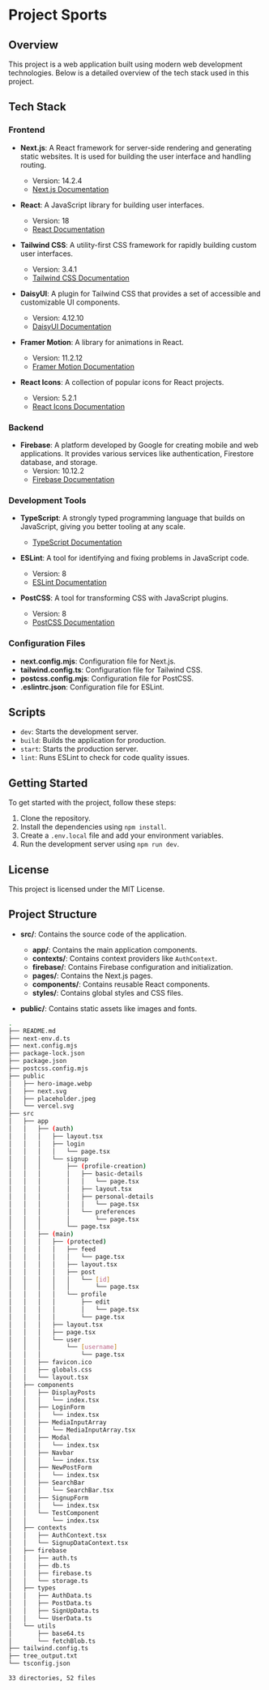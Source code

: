 # Project Sports

## Overview

This project is a web application built using modern web development technologies. Below is a detailed overview of the tech stack used in this project.

## Tech Stack

### Frontend

- **Next.js**: A React framework for server-side rendering and generating static websites. It is used for building the user interface and handling routing.
  - Version: 14.2.4
  - [Next.js Documentation](https://nextjs.org/docs)

- **React**: A JavaScript library for building user interfaces.
  - Version: 18
  - [React Documentation](https://reactjs.org/docs/getting-started.html)

- **Tailwind CSS**: A utility-first CSS framework for rapidly building custom user interfaces.
  - Version: 3.4.1
  - [Tailwind CSS Documentation](https://tailwindcss.com/docs)

- **DaisyUI**: A plugin for Tailwind CSS that provides a set of accessible and customizable UI components.
  - Version: 4.12.10
  - [DaisyUI Documentation](https://daisyui.com/docs)

- **Framer Motion**: A library for animations in React.
  - Version: 11.2.12
  - [Framer Motion Documentation](https://www.framer.com/motion/)

- **React Icons**: A collection of popular icons for React projects.
  - Version: 5.2.1
  - [React Icons Documentation](https://react-icons.github.io/react-icons/)

### Backend

- **Firebase**: A platform developed by Google for creating mobile and web applications. It provides various services like authentication, Firestore database, and storage.
  - Version: 10.12.2
  - [Firebase Documentation](https://firebase.google.com/docs)

### Development Tools

- **TypeScript**: A strongly typed programming language that builds on JavaScript, giving you better tooling at any scale.
  - [TypeScript Documentation](https://www.typescriptlang.org/docs/)

- **ESLint**: A tool for identifying and fixing problems in JavaScript code.
  - Version: 8
  - [ESLint Documentation](https://eslint.org/docs/latest/)

- **PostCSS**: A tool for transforming CSS with JavaScript plugins.
  - Version: 8
  - [PostCSS Documentation](https://postcss.org/)

### Configuration Files

- **next.config.mjs**: Configuration file for Next.js.
- **tailwind.config.ts**: Configuration file for Tailwind CSS.
- **postcss.config.mjs**: Configuration file for PostCSS.
- **.eslintrc.json**: Configuration file for ESLint.

## Scripts

- `dev`: Starts the development server.
- `build`: Builds the application for production.
- `start`: Starts the production server.
- `lint`: Runs ESLint to check for code quality issues.

## Getting Started

To get started with the project, follow these steps:

1. Clone the repository.
2. Install the dependencies using `npm install`.
3. Create a `.env.local` file and add your environment variables.
4. Run the development server using `npm run dev`.

## License

This project is licensed under the MIT License.



## Project Structure

- **src/**: Contains the source code of the application.
  - **app/**: Contains the main application components.
  - **contexts/**: Contains context providers like `AuthContext`.
  - **firebase/**: Contains Firebase configuration and initialization.
  - **pages/**: Contains the Next.js pages.
  - **components/**: Contains reusable React components.
  - **styles/**: Contains global styles and CSS files.

- **public/**: Contains static assets like images and fonts.


<!-- TREE STRUCTURE START -->
<!-- TREE STRUCTURE END -->

<!-- TREE STRUCTURE START -->
<!-- TREE STRUCTURE END -->

<!-- TREE STRUCTURE START -->
```bash
.
├── README.md
├── next-env.d.ts
├── next.config.mjs
├── package-lock.json
├── package.json
├── postcss.config.mjs
├── public
│   ├── hero-image.webp
│   ├── next.svg
│   ├── placeholder.jpeg
│   └── vercel.svg
├── src
│   ├── app
│   │   ├── (auth)
│   │   │   ├── layout.tsx
│   │   │   ├── login
│   │   │   │   └── page.tsx
│   │   │   └── signup
│   │   │       ├── (profile-creation)
│   │   │       │   ├── basic-details
│   │   │       │   │   └── page.tsx
│   │   │       │   ├── layout.tsx
│   │   │       │   ├── personal-details
│   │   │       │   │   └── page.tsx
│   │   │       │   └── preferences
│   │   │       │       └── page.tsx
│   │   │       └── page.tsx
│   │   ├── (main)
│   │   │   ├── (protected)
│   │   │   │   ├── feed
│   │   │   │   │   └── page.tsx
│   │   │   │   ├── layout.tsx
│   │   │   │   ├── post
│   │   │   │   │   └── [id]
│   │   │   │   │       └── page.tsx
│   │   │   │   └── profile
│   │   │   │       ├── edit
│   │   │   │       │   └── page.tsx
│   │   │   │       └── page.tsx
│   │   │   ├── layout.tsx
│   │   │   ├── page.tsx
│   │   │   └── user
│   │   │       └── [username]
│   │   │           └── page.tsx
│   │   ├── favicon.ico
│   │   ├── globals.css
│   │   └── layout.tsx
│   ├── components
│   │   ├── DisplayPosts
│   │   │   └── index.tsx
│   │   ├── LoginForm
│   │   │   └── index.tsx
│   │   ├── MediaInputArray
│   │   │   └── MediaInputArray.tsx
│   │   ├── Modal
│   │   │   └── index.tsx
│   │   ├── Navbar
│   │   │   └── index.tsx
│   │   ├── NewPostForm
│   │   │   └── index.tsx
│   │   ├── SearchBar
│   │   │   └── SearchBar.tsx
│   │   ├── SignupForm
│   │   │   └── index.tsx
│   │   └── TestComponent
│   │       └── index.tsx
│   ├── contexts
│   │   ├── AuthContext.tsx
│   │   └── SignupDataContext.tsx
│   ├── firebase
│   │   ├── auth.ts
│   │   ├── db.ts
│   │   ├── firebase.ts
│   │   └── storage.ts
│   ├── types
│   │   ├── AuthData.ts
│   │   ├── PostData.ts
│   │   ├── SignUpData.ts
│   │   └── UserData.ts
│   └── utils
│       ├── base64.ts
│       └── fetchBlob.ts
├── tailwind.config.ts
├── tree_output.txt
└── tsconfig.json

33 directories, 52 files
```
<!-- TREE STRUCTURE END -->
